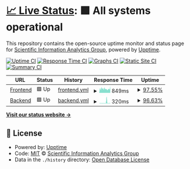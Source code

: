# [📈 Live Status](https://gipplab.github.io/cs-insights-uptime/): <!--live status--> **🟩 All systems operational**

This repository contains the open-source uptime monitor and status page for [Scientific Information Analytics Group](gipplab.org), powered by [Upptime](https://github.com/upptime/upptime).

[![Uptime CI](https://github.com/gipplab/cs-insights-uptime/workflows/Uptime%20CI/badge.svg)](https://github.com/gipplab/cs-insights-uptime/actions?query=workflow%3A%22Uptime+CI%22)
[![Response Time CI](https://github.com/gipplab/cs-insights-uptime/workflows/Response%20Time%20CI/badge.svg)](https://github.com/gipplab/cs-insights-uptime/actions?query=workflow%3A%22Response+Time+CI%22)
[![Graphs CI](https://github.com/gipplab/cs-insights-uptime/workflows/Graphs%20CI/badge.svg)](https://github.com/gipplab/cs-insights-uptime/actions?query=workflow%3A%22Graphs+CI%22)
[![Static Site CI](https://github.com/gipplab/cs-insights-uptime/workflows/Static%20Site%20CI/badge.svg)](https://github.com/gipplab/cs-insights-uptime/actions?query=workflow%3A%22Static+Site+CI%22)
[![Summary CI](https://github.com/gipplab/cs-insights-uptime/workflows/Summary%20CI/badge.svg)](https://github.com/gipplab/cs-insights-uptime/actions?query=workflow%3A%22Summary+CI%22)

<!--start: status pages-->
<!-- This summary is generated by Upptime (https://github.com/upptime/upptime) -->
<!-- Do not edit this manually, your changes will be overwritten -->
<!-- prettier-ignore -->
| URL | Status | History | Response Time | Uptime |
| --- | ------ | ------- | ------------- | ------ |
| <img alt="" src="https://favicons.githubusercontent.com/cs-insights.uni-goettingen.de" height="13"> [Frontend](http://cs-insights.uni-goettingen.de) | 🟩 Up | [frontend.yml](https://github.com/gipplab/cs-insights-uptime/commits/HEAD/history/frontend.yml) | <details><summary><img alt="Response time graph" src="./graphs/frontend/response-time-week.png" height="20"> 849ms</summary><br><a href="https://gipplab.github.io/cs-insights-uptime/history/frontend"><img alt="Response time 849" src="https://img.shields.io/endpoint?url=https%3A%2F%2Fraw.githubusercontent.com%2Fgipplab%2Fcs-insights-uptime%2FHEAD%2Fapi%2Ffrontend%2Fresponse-time.json"></a><br><a href="https://gipplab.github.io/cs-insights-uptime/history/frontend"><img alt="24-hour response time 775" src="https://img.shields.io/endpoint?url=https%3A%2F%2Fraw.githubusercontent.com%2Fgipplab%2Fcs-insights-uptime%2FHEAD%2Fapi%2Ffrontend%2Fresponse-time-day.json"></a><br><a href="https://gipplab.github.io/cs-insights-uptime/history/frontend"><img alt="7-day response time 849" src="https://img.shields.io/endpoint?url=https%3A%2F%2Fraw.githubusercontent.com%2Fgipplab%2Fcs-insights-uptime%2FHEAD%2Fapi%2Ffrontend%2Fresponse-time-week.json"></a><br><a href="https://gipplab.github.io/cs-insights-uptime/history/frontend"><img alt="30-day response time 849" src="https://img.shields.io/endpoint?url=https%3A%2F%2Fraw.githubusercontent.com%2Fgipplab%2Fcs-insights-uptime%2FHEAD%2Fapi%2Ffrontend%2Fresponse-time-month.json"></a><br><a href="https://gipplab.github.io/cs-insights-uptime/history/frontend"><img alt="1-year response time 849" src="https://img.shields.io/endpoint?url=https%3A%2F%2Fraw.githubusercontent.com%2Fgipplab%2Fcs-insights-uptime%2FHEAD%2Fapi%2Ffrontend%2Fresponse-time-year.json"></a></details> | <details><summary><a href="https://gipplab.github.io/cs-insights-uptime/history/frontend">97.55%</a></summary><a href="https://gipplab.github.io/cs-insights-uptime/history/frontend"><img alt="All-time uptime 97.55%" src="https://img.shields.io/endpoint?url=https%3A%2F%2Fraw.githubusercontent.com%2Fgipplab%2Fcs-insights-uptime%2FHEAD%2Fapi%2Ffrontend%2Fuptime.json"></a><br><a href="https://gipplab.github.io/cs-insights-uptime/history/frontend"><img alt="24-hour uptime 100.00%" src="https://img.shields.io/endpoint?url=https%3A%2F%2Fraw.githubusercontent.com%2Fgipplab%2Fcs-insights-uptime%2FHEAD%2Fapi%2Ffrontend%2Fuptime-day.json"></a><br><a href="https://gipplab.github.io/cs-insights-uptime/history/frontend"><img alt="7-day uptime 97.55%" src="https://img.shields.io/endpoint?url=https%3A%2F%2Fraw.githubusercontent.com%2Fgipplab%2Fcs-insights-uptime%2FHEAD%2Fapi%2Ffrontend%2Fuptime-week.json"></a><br><a href="https://gipplab.github.io/cs-insights-uptime/history/frontend"><img alt="30-day uptime 97.55%" src="https://img.shields.io/endpoint?url=https%3A%2F%2Fraw.githubusercontent.com%2Fgipplab%2Fcs-insights-uptime%2FHEAD%2Fapi%2Ffrontend%2Fuptime-month.json"></a><br><a href="https://gipplab.github.io/cs-insights-uptime/history/frontend"><img alt="1-year uptime 97.55%" src="https://img.shields.io/endpoint?url=https%3A%2F%2Fraw.githubusercontent.com%2Fgipplab%2Fcs-insights-uptime%2FHEAD%2Fapi%2Ffrontend%2Fuptime-year.json"></a></details>
| <img alt="" src="https://favicons.githubusercontent.com/cs-insights.uni-goettingen.de" height="13"> [Backend](http://cs-insights.uni-goettingen.de/api/v0/status) | 🟩 Up | [backend.yml](https://github.com/gipplab/cs-insights-uptime/commits/HEAD/history/backend.yml) | <details><summary><img alt="Response time graph" src="./graphs/backend/response-time-week.png" height="20"> 320ms</summary><br><a href="https://gipplab.github.io/cs-insights-uptime/history/backend"><img alt="Response time 320" src="https://img.shields.io/endpoint?url=https%3A%2F%2Fraw.githubusercontent.com%2Fgipplab%2Fcs-insights-uptime%2FHEAD%2Fapi%2Fbackend%2Fresponse-time.json"></a><br><a href="https://gipplab.github.io/cs-insights-uptime/history/backend"><img alt="24-hour response time 101" src="https://img.shields.io/endpoint?url=https%3A%2F%2Fraw.githubusercontent.com%2Fgipplab%2Fcs-insights-uptime%2FHEAD%2Fapi%2Fbackend%2Fresponse-time-day.json"></a><br><a href="https://gipplab.github.io/cs-insights-uptime/history/backend"><img alt="7-day response time 320" src="https://img.shields.io/endpoint?url=https%3A%2F%2Fraw.githubusercontent.com%2Fgipplab%2Fcs-insights-uptime%2FHEAD%2Fapi%2Fbackend%2Fresponse-time-week.json"></a><br><a href="https://gipplab.github.io/cs-insights-uptime/history/backend"><img alt="30-day response time 320" src="https://img.shields.io/endpoint?url=https%3A%2F%2Fraw.githubusercontent.com%2Fgipplab%2Fcs-insights-uptime%2FHEAD%2Fapi%2Fbackend%2Fresponse-time-month.json"></a><br><a href="https://gipplab.github.io/cs-insights-uptime/history/backend"><img alt="1-year response time 320" src="https://img.shields.io/endpoint?url=https%3A%2F%2Fraw.githubusercontent.com%2Fgipplab%2Fcs-insights-uptime%2FHEAD%2Fapi%2Fbackend%2Fresponse-time-year.json"></a></details> | <details><summary><a href="https://gipplab.github.io/cs-insights-uptime/history/backend">96.63%</a></summary><a href="https://gipplab.github.io/cs-insights-uptime/history/backend"><img alt="All-time uptime 96.63%" src="https://img.shields.io/endpoint?url=https%3A%2F%2Fraw.githubusercontent.com%2Fgipplab%2Fcs-insights-uptime%2FHEAD%2Fapi%2Fbackend%2Fuptime.json"></a><br><a href="https://gipplab.github.io/cs-insights-uptime/history/backend"><img alt="24-hour uptime 100.00%" src="https://img.shields.io/endpoint?url=https%3A%2F%2Fraw.githubusercontent.com%2Fgipplab%2Fcs-insights-uptime%2FHEAD%2Fapi%2Fbackend%2Fuptime-day.json"></a><br><a href="https://gipplab.github.io/cs-insights-uptime/history/backend"><img alt="7-day uptime 96.63%" src="https://img.shields.io/endpoint?url=https%3A%2F%2Fraw.githubusercontent.com%2Fgipplab%2Fcs-insights-uptime%2FHEAD%2Fapi%2Fbackend%2Fuptime-week.json"></a><br><a href="https://gipplab.github.io/cs-insights-uptime/history/backend"><img alt="30-day uptime 96.63%" src="https://img.shields.io/endpoint?url=https%3A%2F%2Fraw.githubusercontent.com%2Fgipplab%2Fcs-insights-uptime%2FHEAD%2Fapi%2Fbackend%2Fuptime-month.json"></a><br><a href="https://gipplab.github.io/cs-insights-uptime/history/backend"><img alt="1-year uptime 96.63%" src="https://img.shields.io/endpoint?url=https%3A%2F%2Fraw.githubusercontent.com%2Fgipplab%2Fcs-insights-uptime%2FHEAD%2Fapi%2Fbackend%2Fuptime-year.json"></a></details>

<!--end: status pages-->

[**Visit our status website →**](https://gipplab.github.io/cs-insights-uptime/)

## 📄 License

- Powered by: [Upptime](https://github.com/upptime/upptime)
- Code: [MIT](./LICENSE) © [Scientific Information Analytics Group](gipplab.org)
- Data in the `./history` directory: [Open Database License](https://opendatacommons.org/licenses/odbl/1-0/)
